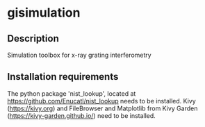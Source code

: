 # gisimulation

## Description

Simulation toolbox for x-ray grating interferometry

## Installation requirements

The python package 'nist_lookup', located at https://github.com/Enucatl/nist_lookup needs to be installed.
Kivy (https://kivy.org) and FileBrowser and Matplotlib from Kivy Garden (https://kivy-garden.github.io/) need to be installed.
